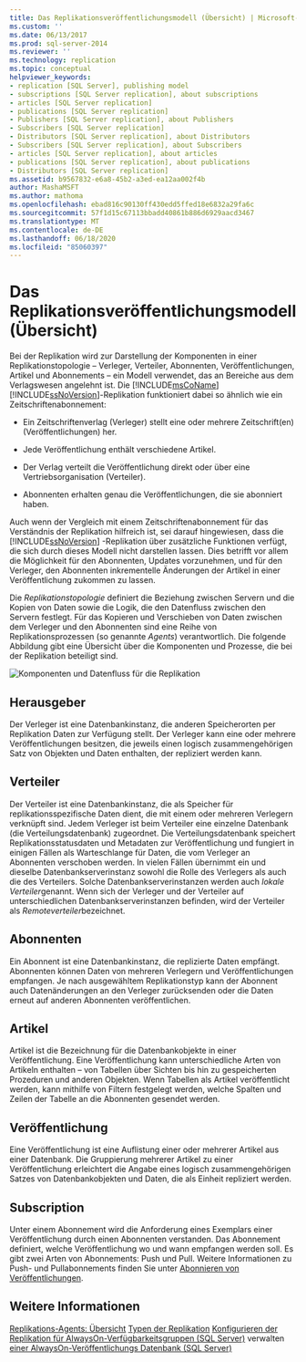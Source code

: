 ```yaml
---
title: Das Replikationsveröffentlichungsmodell (Übersicht) | Microsoft-Dokumentation
ms.custom: ''
ms.date: 06/13/2017
ms.prod: sql-server-2014
ms.reviewer: ''
ms.technology: replication
ms.topic: conceptual
helpviewer_keywords:
- replication [SQL Server], publishing model
- subscriptions [SQL Server replication], about subscriptions
- articles [SQL Server replication]
- publications [SQL Server replication]
- Publishers [SQL Server replication], about Publishers
- Subscribers [SQL Server replication]
- Distributors [SQL Server replication], about Distributors
- Subscribers [SQL Server replication], about Subscribers
- articles [SQL Server replication], about articles
- publications [SQL Server replication], about publications
- Distributors [SQL Server replication]
ms.assetid: b9567832-e6a8-45b2-a3ed-ea12aa002f4b
author: MashaMSFT
ms.author: mathoma
ms.openlocfilehash: ebad816c90130ff430edd5ffed18e6832a29fa6c
ms.sourcegitcommit: 57f1d15c67113bbadd40861b886d6929aacd3467
ms.translationtype: MT
ms.contentlocale: de-DE
ms.lasthandoff: 06/18/2020
ms.locfileid: "85060397"
---
```

# <a name="replication-publishing-model-overview"></a>Das Replikationsveröffentlichungsmodell (Übersicht)
  Bei der Replikation wird zur Darstellung der Komponenten in einer Replikationstopologie – Verleger, Verteiler, Abonnenten, Veröffentlichungen, Artikel und Abonnements – ein Modell verwendet, das an Bereiche aus dem Verlagswesen angelehnt ist. Die [!INCLUDE[msCoName](../../../includes/msconame-md.md)] [!INCLUDE[ssNoVersion](../../../includes/ssnoversion-md.md)]-Replikation funktioniert dabei so ähnlich wie ein Zeitschriftenabonnement:

-   Ein Zeitschriftenverlag (Verleger) stellt eine oder mehrere Zeitschrift(en) (Veröffentlichungen) her.

-   Jede Veröffentlichung enthält verschiedene Artikel.

-   Der Verlag verteilt die Veröffentlichung direkt oder über eine Vertriebsorganisation (Verteiler).

-   Abonnenten erhalten genau die Veröffentlichungen, die sie abonniert haben.

 Auch wenn der Vergleich mit einem Zeitschriftenabonnement für das Verständnis der Replikation hilfreich ist, sei darauf hingewiesen, dass die [!INCLUDE[ssNoVersion](../../../includes/ssnoversion-md.md)] -Replikation über zusätzliche Funktionen verfügt, die sich durch dieses Modell nicht darstellen lassen. Dies betrifft vor allem die Möglichkeit für den Abonnenten, Updates vorzunehmen, und für den Verleger, den Abonnenten inkrementelle Änderungen der Artikel in einer Veröffentlichung zukommen zu lassen.

 Die *Replikationstopologie* definiert die Beziehung zwischen Servern und die Kopien von Daten sowie die Logik, die den Datenfluss zwischen den Servern festlegt. Für das Kopieren und Verschieben von Daten zwischen dem Verleger und den Abonnenten sind eine Reihe von Replikationsprozessen (so genannte *Agents*) verantwortlich. Die folgende Abbildung gibt eine Übersicht über die Komponenten und Prozesse, die bei der Replikation beteiligt sind.

 ![Komponenten und Datenfluss für die Replikation](../media/replintro1.gif "Komponenten und Datenfluss für die Replikation")

## <a name="publisher"></a>Herausgeber
 Der Verleger ist eine Datenbankinstanz, die anderen Speicherorten per Replikation Daten zur Verfügung stellt. Der Verleger kann eine oder mehrere Veröffentlichungen besitzen, die jeweils einen logisch zusammengehörigen Satz von Objekten und Daten enthalten, der repliziert werden kann.

## <a name="distributor"></a>Verteiler
 Der Verteiler ist eine Datenbankinstanz, die als Speicher für replikationsspezifische Daten dient, die mit einem oder mehreren Verlegern verknüpft sind. Jedem Verleger ist beim Verteiler eine einzelne Datenbank (die Verteilungsdatenbank) zugeordnet. Die Verteilungsdatenbank speichert Replikationsstatusdaten und Metadaten zur Veröffentlichung und fungiert in einigen Fällen als Warteschlange für Daten, die vom Verleger an Abonnenten verschoben werden. In vielen Fällen übernimmt ein und dieselbe Datenbankserverinstanz sowohl die Rolle des Verlegers als auch die des Verteilers. Solche Datenbankserverinstanzen werden auch *lokale Verteiler*genannt. Wenn sich der Verleger und der Verteiler auf unterschiedlichen Datenbankserverinstanzen befinden, wird der Verteiler als *Remoteverteiler*bezeichnet.

## <a name="subscribers"></a>Abonnenten
 Ein Abonnent ist eine Datenbankinstanz, die replizierte Daten empfängt. Abonnenten können Daten von mehreren Verlegern und Veröffentlichungen empfangen. Je nach ausgewähltem Replikationstyp kann der Abonnent auch Datenänderungen an den Verleger zurücksenden oder die Daten erneut auf anderen Abonnenten veröffentlichen.

## <a name="article"></a>Artikel
 Artikel ist die Bezeichnung für die Datenbankobjekte in einer Veröffentlichung. Eine Veröffentlichung kann unterschiedliche Arten von Artikeln enthalten – von Tabellen über Sichten bis hin zu gespeicherten Prozeduren und anderen Objekten. Wenn Tabellen als Artikel veröffentlicht werden, kann mithilfe von Filtern festgelegt werden, welche Spalten und Zeilen der Tabelle an die Abonnenten gesendet werden.

## <a name="publication"></a>Veröffentlichung
 Eine Veröffentlichung ist eine Auflistung einer oder mehrerer Artikel aus einer Datenbank. Die Gruppierung mehrerer Artikel zu einer Veröffentlichung erleichtert die Angabe eines logisch zusammengehörigen Satzes von Datenbankobjekten und Daten, die als Einheit repliziert werden.

## <a name="subscription"></a>Subscription
 Unter einem Abonnement wird die Anforderung eines Exemplars einer Veröffentlichung durch einen Abonnenten verstanden. Das Abonnement definiert, welche Veröffentlichung wo und wann empfangen werden soll. Es gibt zwei Arten von Abonnements: Push und Pull. Weitere Informationen zu Push- und Pullabonnements finden Sie unter [Abonnieren von Veröffentlichungen](../subscribe-to-publications.md).

## <a name="see-also"></a>Weitere Informationen
 [Replikations-Agents: Übersicht](../agents/replication-agents-overview.md) [Typen der Replikation](../types-of-replication.md) [Konfigurieren der Replikation für AlwaysOn-Verfügbarkeitsgruppen (SQL Server)](../../../database-engine/availability-groups/windows/always-on-availability-groups-sql-server.md) verwalten [einer AlwaysOn-Veröffentlichungs Datenbank &#40;SQL Server&#41;](../../../database-engine/availability-groups/windows/maintaining-an-always-on-publication-database-sql-server.md)


